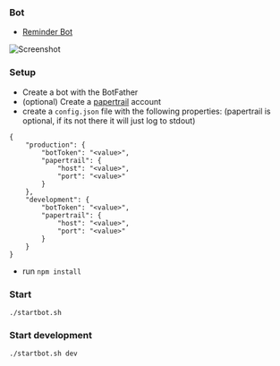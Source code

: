 ### Bot
* [Reminder Bot](http://t.me/yastabot)

![Screenshot](https://i.imgur.com/xvkvpqs.png)


### Setup


* Create a bot with the BotFather
* (optional) Create a [papertrail](https://papertrailapp.com/dashboard) account
* create a `config.json` file with the following properties: (papertrail is optional, if its not there it will just log to stdout)

```
{
    "production": {
        "botToken": "<value>",
        "papertrail": {
            "host": "<value>",
            "port": "<value>"
        }
    },
    "development": {
        "botToken": "<value>",
        "papertrail": {
            "host": "<value>",
            "port": "<value>"
        }
    }
}
```

* run `npm install`

### Start
`./startbot.sh`

### Start development
`./startbot.sh dev`